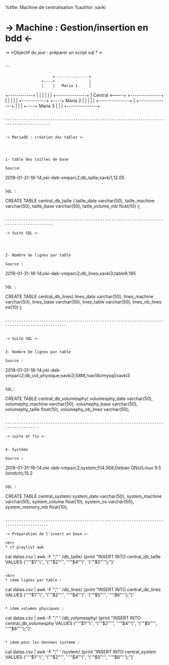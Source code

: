 %title: Machine de centralisation
%author: xavki




-> Machine : Gestion/insertion en bdd <-
=========

-> *Objectif du jour : préparer un script sql * <-

<br>
```


                         +---------------+
                    +----+               |
                    |    |   Maria 1     |
  +------------+    |    |               |
  |            |    |    +---------------+
  |  Central   <----+    +---------------+
  |            |    |    |               |
  +------------+    +----+   Maria 2     |
                    |    |               |
                    |    +---------------+
                    |    +---------------+
                    |    |               |
                    +----+   Maria 3     |
                         |               |
                         +---------------+

```

------------------------------------------------------------------------------------------


-> Mariadb : création des tables <-




1- table des tailles de base

Source: 

```
2019-01-31-18-14;oki-deb-vmparc2;db_taille;xavki1;12.05
```

SQL :

```
CREATE TABLE central_db_taille (
taille_date varchar(50),
taille_machine varchar(50),
taille_base varchar(50),
taille_volume_mb float(10)
);
```

-------------------------------------------------------------------------------------------

-> Suite SQL <-




2- Nombre de lignes par table

Source :

```
2019-01-31-18-14;oki-deb-vmparc2;db_lines;xavki3;table9;185
```

SQL :
```
CREATE TABLE central_db_lines(
lines_date varchar(50),
lines_machine varchar(50),
lines_base varchar(50),
lines_table varchar(50),
lines_nb_lines int(10)
);
```

-------------------------------------------------------------------------------------------------


-> Suite SQL <-


3- Nombre de lignes par table

Source :

```
2019-01-31-18-14;oki-deb-vmparc2;db_vol_physique;xavki3;58M;/var/lib/mysql/xavki3
```

SQL:

```
CREATE TABLE central_db_volumesphy(
volumesphy_date varchar(50),
volumephy_machine varchar(50),
volumephy_base varchar(50),
volumephy_taille float(10),
volumephy_nb_lines varchar(50);
```

-------------------------------------------------------------------------------------

-> suite et fin <-


4- Système

Source :

```
2019-01-31-18-14;oki-deb-vmparc2;system;514.368;Debian GNU/Linux 9.5 (stretch);15.2
```

SQL :

```
CREATE TABLE central_system(
system_date varchar(50),
system_machine varchar(50),
system_volume float(10),
system_os varchar(50),
system_memory_mb float(10);
```

-----------------------------------------------------------------------------------------

-> Préparation de l'insert en base <-

<br>
* cf playlist awk

```
cat datas.csv | awk -F ";" ' /db_taille/ {print "INSERT INTO central_db_taille VALUES ('\''"$1"'\'', '\''"$2"'\'', '\''"$4"'\'', '\''"$5"'\'');"}'
```

<br>
* idem lignes par table :

```
cat datas.csv | awk -F ";" ' /db_lines/ {print "INSERT INTO central_db_lines VALUES ('\''"$1"'\'', '\''"$2"'\'', '\''"$4"'\'', '\''"$5"'\'', '\''"$6"'\'');"}'
```

* idem volumes physiques :

```
cat datas.csv | awk -F ";" ' /db_volumesphy/ {print "INSERT INTO central_db_volumesphy VALUES ('\''"$1"'\'', '\''"$2"'\'', '\''"$4"'\'', '\''"$5"'\'', '\''"$6"'\'');"}'
```

* idem pour les données système :

```
cat datas.csv | awk -F ";" ' /system/ {print "INSERT INTO central_system VALUES ('\''"$1"'\'', '\''"$2"'\'', '\''"$4"'\'', '\''"$5"'\'', '\''"$6"'\'');"}'
```
